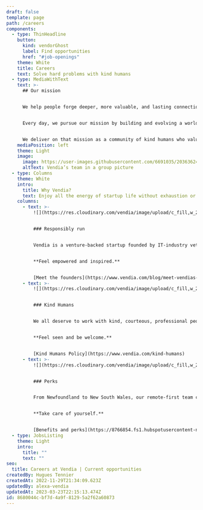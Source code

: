 ```yaml
---
draft: false
template: page
path: /careers
components:
  - type: ThinHeadline
    button:
      kind: vendorGhost
      label: Find opportunities
      href: "#job-openings"
    theme: White
    title: Careers
    text: Solve hard problems with kind humans
  - type: MediaWithText
    text: >-
      ## Our mission


      We help people forge deeper, more valuable, and lasting connections through better sharing — across teams, departments, and business networks.


      Every day, we pursue our mission by building and evolving a world-class SaaS platform that makes real-time, cross-cloud, multi-party data sharing highly scalable, fault-tolerant, and secure.


      We deliver on that mission as a community of kind humans who value and behave with trust, ingenuity, a growth mindset, responsibility, and a bias toward results.
    mediaPosition: left
    theme: Light
    image:
      image: https://user-images.githubusercontent.com/6691035/203636244-cea8b68c-51fc-4003-8d1d-3a266cd38483.jpg
      altText: Vendia’s team in a group picture
  - type: Columns
    theme: White
    intro:
      title: Why Vendia?
      text: Enjoy all the energy of startup life without exhaustion or drama.
    columns:
      - text: >-
          ![](https://res.cloudinary.com/vendia/image/upload/c_fill,w_2000/v1669319829/Group_48095931_mgwd2a.svg)


          ### Responsibly run


          Vendia is a venture-backed startup founded by IT-industry veterans. Minority-owned and lead, we’re backed by $50M in investment from top-tier investors, and we grow the team as we grow the business.


          **Feel empowered and inspired.**


          [Meet the founders](https://www.vendia.com/blog/meet-vendias-founders)
      - text: >-
          ![](https://res.cloudinary.com/vendia/image/upload/c_fill,w_2000/v1669320168/Group_48095931_1_wffbh5.svg)


          ### Kind Humans


          We all deserve to work with kind, courteous, professional people. We have zero tolerance for racism, sexism, ageism, homophobia, transphobia, or any language or behavior that degrades, humiliates, or belittles.


          **Feel seen and be welcome.**


          [Kind Humans Policy](https://www.vendia.com/kind-humans)
      - text: >-
          ![](https://res.cloudinary.com/vendia/image/upload/c_fill,w_2000/v1669320206/Group_48095931_2_rdgcuo.svg)


          ### Perks


          From Newfoundland to New South Wales, our remote-first team celebrates everything from an office setup stipend, flex-time, and unlimited PTO to comprehensive healthcare benefits and more.


          **Take care of yourself.**


          [Benefits and perks](https://8766854.fs1.hubspotusercontent-na1.net/hubfs/8766854/Careers%20and%20recruiting/Vendia_Benefits_perks.pdf)
  - type: JobsListing
    theme: Light
    intro:
      title: ""
      text: ""
seo:
  title: Careers at Vendia | Current opportunities
createdBy: Hugues Tennier
createdAt: 2022-11-29T21:34:09.623Z
updatedBy: alexa-vendia
updatedAt: 2023-03-23T22:15:13.474Z
id: 8680044c-bf7d-4a9f-8129-5a2f62a60873
---
```

